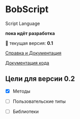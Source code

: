 # BobScript
Script Language

**пока идёт разработка**

:bug:
текущая версия: __0.1__     

[Справка и Документация](https://github.com/zinoviy23/BobScript/wiki) 

[Документация кода](https://zinoviy23.github.io/)

## Цели для версии 0.2
- [x] Методы
- [ ] Пользовательские типы
- [ ] Библиотеки

